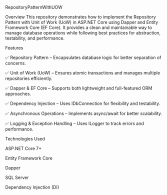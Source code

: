 RepositoryPatternWithUOW

Overview
This repository demonstrates how to implement the Repository Pattern with Unit of Work (UoW) in ASP.NET Core using Dapper and Entity Framework Core (EF Core). It provides a clean and maintainable way to manage database operations while following best practices for abstraction, testability, and performance.


Features

✅ Repository Pattern – Encapsulates database logic for better separation of concerns.

✅ Unit of Work (UoW) – Ensures atomic transactions and manages multiple repositories efficiently.

✅ Dapper & EF Core – Supports both lightweight and full-featured ORM approaches.

✅ Dependency Injection – Uses IDbConnection for flexibility and testability.

✅ Asynchronous Operations – Implements async/await for better scalability.

✅ Logging & Exception Handling – Uses ILogger to track errors and performance.


Technologies Used

ASP.NET Core 7+

Entity Framework Core

Dapper

SQL Server

Dependency Injection (DI)

